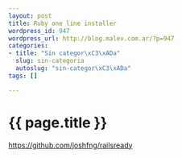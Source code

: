 ```yaml
--- 
layout: post
title: Ruby one line installer
wordpress_id: 947
wordpress_url: http://blog.malev.com.ar/?p=947
categories: 
- title: "Sin categor\xC3\xADa"
  slug: sin-categoria
  autoslug: "sin-categor\xC3\xADa"
tags: []

---
```

{{ page.title }}
================
https://github.com/joshfng/railsready
